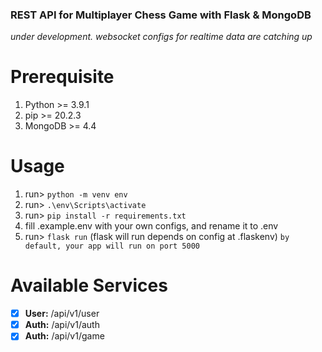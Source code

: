 ### REST API for Multiplayer Chess Game with Flask & MongoDB
*under development. websocket configs for realtime data are catching up*
# Prerequisite
1. Python >= 3.9.1
2. pip >= 20.2.3
3. MongoDB >= 4.4


# Usage
1. run> `python -m venv env`
2. run> `.\env\Scripts\activate`
3. run> `pip install -r requirements.txt`
4. fill .example.env with your own configs, and rename it to .env
5. run> `flask run` (flask will run depends on config at .flaskenv) `by default, your app will run on port 5000`


# Available Services
- [x] **User:** /api/v1/user
- [x] **Auth:** /api/v1/auth
- [x] **Auth:** /api/v1/game
